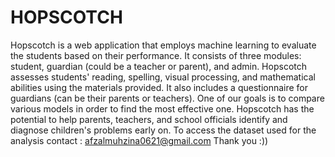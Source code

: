 # HOPSCOTCH
Hopscotch is a web application that employs machine learning to evaluate the students based on their performance.
It consists of three modules: student, guardian (could be a teacher or parent), and admin. 
Hopscotch assesses students' reading, spelling, visual processing, and mathematical abilities using the materials provided. 
It also includes a questionnaire for guardians (can be their parents or teachers). 
One of our goals is to compare various models in order to find the most effective one.
Hopscotch has the potential to help parents, teachers, and school officials identify and diagnose children's problems early on.
To access the dataset used for the analysis contact : afzalmuhzina0621@gmail.com
 Thank you :))
